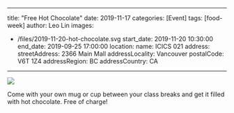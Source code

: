 
---
title: "Free Hot Chocolate"
date: 2019-11-17
categories: [Event]
tags: [food-week]
author: Leo Lin
images:
  - /files/2019-11-20-hot-chocolate.svg
start_date: 2019-11-20 10:30:00
end_date: 2019-09-25 17:00:00
location:
  name: ICICS 021
  address:
    streetAddress: 2366 Main Mall
    addressLocality: Vancouver
    postalCode: V6T 1Z4
    addressRegion: BC
    addressCountry: CA
---

![](/files/2019-11-20-hot-chocolate.svg)


Come with your own mug or cup between your class breaks and get it filled with hot chocolate. 
Free of charge!